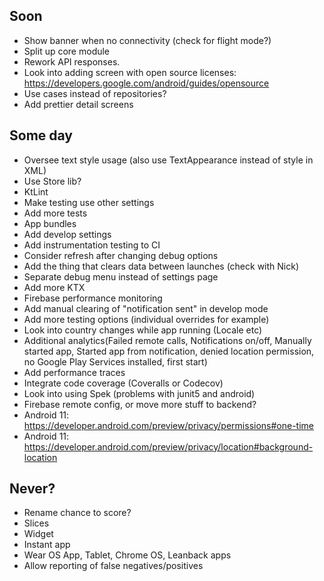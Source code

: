 ## Soon
* Show banner when no connectivity (check for flight mode?)
* Split up core module
* Rework API responses.
* Look into adding screen with open source licenses: https://developers.google.com/android/guides/opensource
* Use cases instead of repositories?
* Add prettier detail screens

## Some day
* Oversee text style usage (also use TextAppearance instead of style in XML)
* Use Store lib?
* KtLint
* Make testing use other settings
* Add more tests
* App bundles
* Add develop settings
* Add instrumentation testing to CI
* Consider refresh after changing debug options
* Add the thing that clears data between launches (check with Nick)
* Separate debug menu instead of settings page
* Add more KTX
* Firebase performance monitoring
* Add manual clearing of "notification sent" in develop mode
* Add more testing options (individual overrides for example)
* Look into country changes while app running (Locale etc)
* Additional analytics(Failed remote calls, Notifications on/off, Manually started app, Started app from notification, denied location permission, no Google Play Services installed, first start)
* Add performance traces
* Integrate code coverage (Coveralls or Codecov)
* Look into using Spek (problems with junit5 and android)
* Firebase remote config, or move more stuff to backend?
* Android 11: https://developer.android.com/preview/privacy/permissions#one-time
* Android 11: https://developer.android.com/preview/privacy/location#background-location

## Never?
* Rename chance to score?
* Slices
* Widget
* Instant app
* Wear OS App, Tablet, Chrome OS, Leanback apps
* Allow reporting of false negatives/positives
